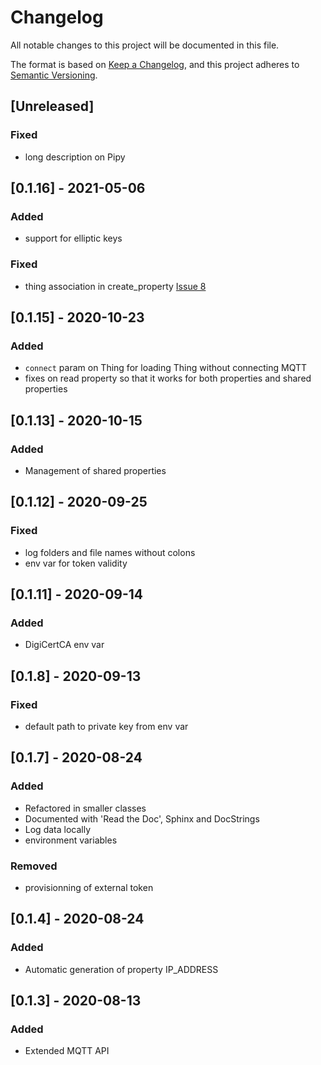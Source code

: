 
# Changelog

All notable changes to this project will be documented in this file.

The format is based on [Keep a Changelog](https://keepachangelog.com/en/1.0.0/),
and this project adheres to [Semantic Versioning](https://semver.org/spec/v2.0.0.html).

## [Unreleased]

### Fixed
- long description on Pipy

## [0.1.16] - 2021-05-06

### Added
- support for elliptic keys

### Fixed
- thing association in create_property [Issue 8](https://github.com/datacentricdesign/dcd-sdk-python/issues/8#issue-875277794)

## [0.1.15] - 2020-10-23

### Added
- `connect` param on Thing for loading Thing without connecting MQTT
- fixes on read property so that it works for both properties and shared properties

## [0.1.13] - 2020-10-15

### Added
- Management of shared properties

## [0.1.12] - 2020-09-25

### Fixed

- log folders and file names without colons
- env var for token validity

## [0.1.11] - 2020-09-14

### Added
- DigiCertCA env var

## [0.1.8] - 2020-09-13

### Fixed

- default path to private key from env var

## [0.1.7] - 2020-08-24

### Added
- Refactored in smaller classes
- Documented with 'Read the Doc', Sphinx and DocStrings
- Log data locally
- environment variables

### Removed
- provisionning of external token

## [0.1.4] - 2020-08-24

### Added
- Automatic generation of property IP_ADDRESS

## [0.1.3] - 2020-08-13

### Added
- Extended MQTT API